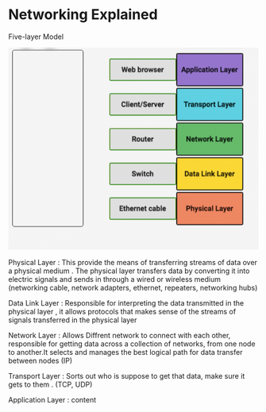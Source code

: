 # Networking Explained

Five-layer Model

![Five Layer Model](resources/Layers-in-Networking-Models-Coursera-768x668.png "Five Layer Moddel")

Physical Layer : This provide the means of transferring streams of data over a physical medium . The physical layer transfers data by converting it into electric signals and sends in through a wired or wireless medium (networking cable,  network adapters, ethernet, repeaters, networking hubs)

Data Link Layer : Responsible for interpreting the data transmitted in the physical layer , it allows protocols that makes sense of the streams of signals transferred in the physical layer 

Network Layer : Allows Diffrent network to connect with each other, responsible for getting data across a collection of networks, from one node to another.It selects and manages the best logical path for data transfer between nodes (IP)

Transport Layer : Sorts out who is suppose to get that data, make sure it gets to them . (TCP, UDP)

Application Layer : content
